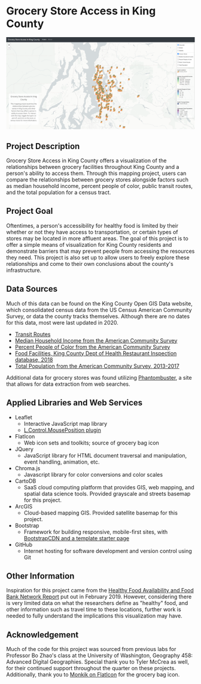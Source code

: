 # Grocery Store Access in King County

![Grocery Store Access Map screenshot](img/map.png)

## Project Description
Grocery Store Access in King County offers a visualization of the relationships between grocery facilities throughout King County and a person's ability to access them. Through this mapping project, users can compare the relationships between grocery stores alongside factors such as median household income, percent people of color, public transit routes, and the total population for a census tract.

## Project Goal
Oftentimes, a person's accessibility for healthy food is limited by their whether or not they have access to transportation, or certain types of stores may be located in more affluent areas. The goal of this project is to offer a simple means of visualization for King County residents and demonstrate barriers that may prevent people from accessing the resources they need. This project is also set up to allow users to freely explore these relationships and come to their own conclusions about the county's infrastructure.

## Data Sources
Much of this data can be found on the King County Open GIS Data website, which consolidated census data from the US Census American Community Survey, or data the county tracks themselves. Although there are no dates for this data, most were last updated in 2020.
- [Transit Routes](https://gis-kingcounty.opendata.arcgis.com/datasets/transit-routes-for-king-county-metro-transitroute-line/data?geometry=-122.470%2C47.467%2C-121.816%2C47.548&orderBy=CURRENT_NEXT_CODE)
- [Median Household Income from the American Community Survey](https://gis-kingcounty.opendata.arcgis.com/datasets/median-household-income/data?geometry=-127.019%2C46.778%2C-116.566%2C48.078)
- [Percent People of Color from the American Community Survey](https://gis-kingcounty.opendata.arcgis.com/datasets/percent-people-of-color/data?geometry=-123.099%2C47.269%2C-120.486%2C47.594)
- [Food Facilities, King County Dept of Health Restaurant Inspection database, 2018](https://gis-kingcounty.opendata.arcgis.com/datasets/food-facilites-multiple-classes-for-king-county-food-facilities-point/data?orderBy=SEAT_CAP&page=14)
- [Total Population from the American Community Survey, 2013-2017](https://gis-kingcounty.opendata.arcgis.com/datasets/acs-total-population-acs-b01003-totalpop/data?geometry=-124.412%2C47.106%2C-119.186%2C47.757)

Additional data for grocery stores was found utilizing [Phantombuster](https://phantombuster.com/), a site that allows for data extraction from web searches.

## Applied Libraries and Web Services
- Leaflet
  - Interactive JavaScript map library
  - [L.Control.MousePosition plugin](https://github.com/ardhi/Leaflet.MousePosition)
- FlatIcon
  - Web icon sets and toolkits; source of grocery bag icon
- JQuery
  - JavaScript library for HTML document traversal and manipulation, event handling, animation, etc.
- Chroma.js
  - Javascript library for color conversions and color scales
- CartoDB
  - SaaS cloud computing platform that provides GIS, web mapping, and spatial data science tools. Provided grayscale and streets basemap for this project.
- ArcGIS
  - Cloud-based mapping GIS. Provided satellite basemap for this project.
- Bootstrap
  - Framework for building responsive, mobile-first sites, with [BootstrapCDN and a template starter page](https://getbootstrap.com/docs/4.3/getting-started/introduction/)
- GitHub
  - Internet hosting for software development and version control using Git

## Other Information
Inspiration for this project came from the [Healthy Food Availability and Food Bank Network Report](https://www.kingcounty.gov/depts/health/data/~/media/depts/health/data/documents/healthy-food-availability-report.ashx) put out in February 2019. However, considering there is very limited data on what the researchers define as "healthy" food, and other information such as travel time to these locations, further work is needed to fully understand the implications this visualization may have.

## Acknowledgement
Much of the code for this project was sourced from previous labs for Professor Bo Zhao's class at the University of Washington, Geography 458: Advanced Digital Geographies. Special thank you to Tyler McCrea as well, for their continued support throughout the quarter on these projects. Additionally, thank you to [Monkik on FlatIcon](https://www.flaticon.com/authors/monkik) for the grocery bag icon.
